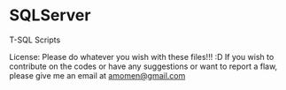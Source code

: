 # SQLServer
T-SQL Scripts


License: Please do whatever you wish with these files!!! :D
If you wish to contribute on the codes or have any suggestions or want to report a flaw,
please give me an email at amomen@gmail.com
